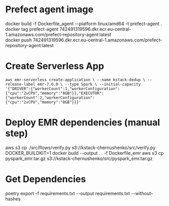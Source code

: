 # Prefect agent image  
docker build -f Dockerfile_agent --platform linux/amd64 -t prefect-agent .
docker tag prefect-agent 742491319596.dkr.ecr.eu-central-1.amazonaws.com/prefect-repository-agent:latest  
docker push 742491319596.dkr.ecr.eu-central-1.amazonaws.com/prefect-repository-agent:latest  

# Create Serverless App
`aws emr-serverless create-application \
    --name kstack-dedup \
    --release-label emr-7.6.0 \
    --type Spark \
    --initial-capacity '{"DRIVER":{"workerCount":1,"workerConfiguration":{"cpu":"2vCPU","memory":"8GB"}},"EXECUTOR":{"workerCount":2,"workerConfiguration":{"cpu":"2vCPU","memory":"8GB"}}}'`

# Deploy EMR dependencies (manual step)
aws s3 cp ./src/flows/verify.py s3://kstack-chernushenko/src/verify.py
DOCKER_BUILDKIT=1 docker build --output . .  -f Dockerfile_emr
aws s3 cp pyspark_emr.tar.gz s3://kstack-chernushenko/src/pyspark_emr.tar.gz

# Get Dependencies
poetry export -f requirements.txt --output requirements.txt  --without-hashes
